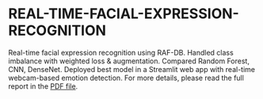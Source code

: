# REAL-TIME-FACIAL-EXPRESSION-RECOGNITION
Real-time facial expression recognition using RAF-DB. Handled class imbalance with weighted loss &amp; augmentation. Compared Random Forest, CNN, DenseNet. Deployed best model in a Streamlit web app with real-time webcam-based emotion detection.
For more details, please read the full report in the [PDF file](./REAL-TIME%20FACIAL%20EXPRESSION%20RECOGNITION.pdf).

